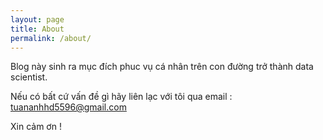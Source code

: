 ```yaml
---
layout: page
title: About
permalink: /about/
---
```


Blog này sinh ra mục đích phuc vụ cá nhân trên con đường trở thành data scientist. 

Nếu có bất cứ vấn đề gì hãy liên lạc với tôi qua email : tuananhhd5596@gmail.com

Xin cảm ơn !